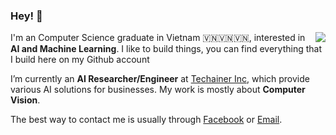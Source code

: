 ### Hey! 👋 

<a href="#">
<img align="right" src="https://github-readme-stats.vercel.app/api?username=lamhoangtung&show_icons=true&theme=default">
</a>

I'm an Computer Science graduate in Vietnam 🇻🇳🇻🇳🇻🇳, interested in **AI and Machine Learning**. I like to build things, you can find everything that I build here on my Github account

I’m currently an **AI Researcher/Engineer** at [Techainer Inc](https://techainer.com), which provide various AI solutions for businesses. My work is mostly about **Computer Vision**.

The best way to contact me is usually through [Facebook](https://www.facebook.com/lam.hoangtung.69) or [Email](mailto:lamhoangtung.vz@gmail.com).
